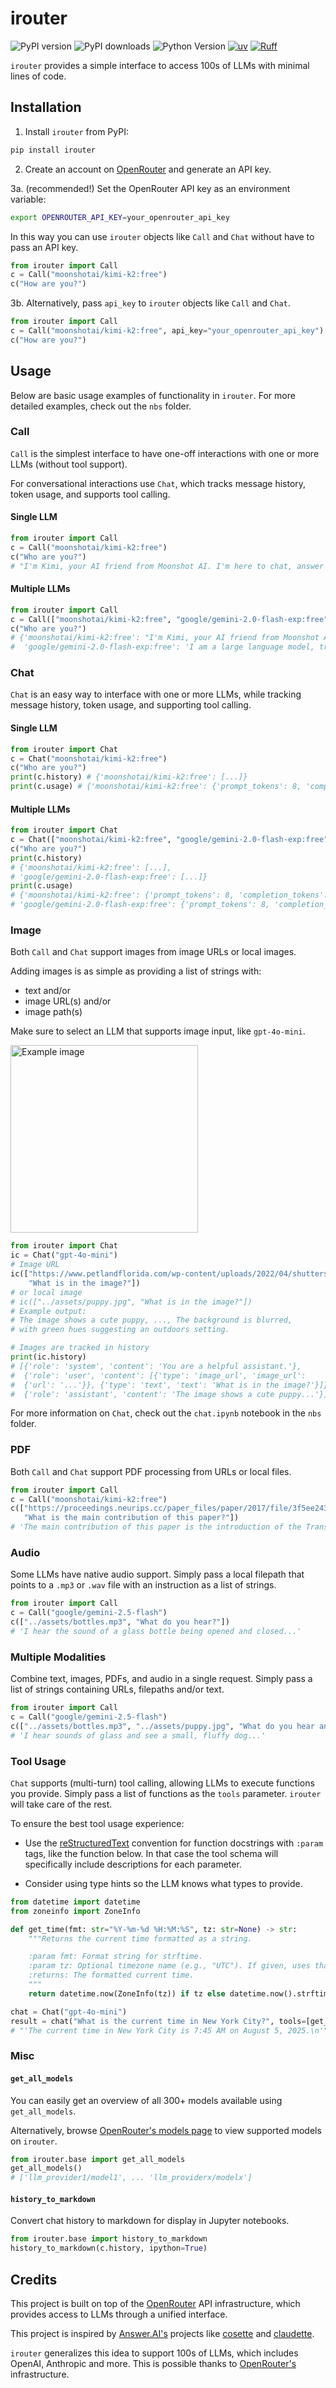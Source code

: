# irouter

![PyPI version](https://img.shields.io/pypi/v/irouter)
![PyPI downloads](https://img.shields.io/pypi/dm/irouter)
![Python Version](https://img.shields.io/badge/dynamic/toml?url=https://raw.githubusercontent.com/carlolepelaars/irouter/master/pyproject.toml&query=%24.project%5B%22requires-python%22%5D&label=python&color=blue) 
[![uv](https://img.shields.io/endpoint?url=https://raw.githubusercontent.com/astral-sh/uv/main/assets/badge/v0.json)](https://github.com/astral-sh/uv)
[![Ruff](https://img.shields.io/endpoint?url=https://raw.githubusercontent.com/astral-sh/ruff/main/assets/badge/v2.json)](https://github.com/astral-sh/ruff)

`irouter` provides a simple interface to access 100s of LLMs with minimal lines of code.

## Installation

1. Install `irouter` from PyPI:

```bash
pip install irouter
```

2. Create an account on [OpenRouter](https://openrouter.ai) and generate an API key.

3a. (recommended!) Set the OpenRouter API key as an environment variable:

```bash
export OPENROUTER_API_KEY=your_openrouter_api_key
```

In this way you can use `irouter` objects like `Call` and `Chat` without have to pass an API key.

```python
from irouter import Call
c = Call("moonshotai/kimi-k2:free")
c("How are you?")
```

3b. Alternatively, pass `api_key` to `irouter` objects like `Call` and `Chat`.

```python
from irouter import Call
c = Call("moonshotai/kimi-k2:free", api_key="your_openrouter_api_key")
c("How are you?")
```

## Usage

Below are basic usage examples of functionality in `irouter`. For more detailed examples, check out the `nbs` folder.

### Call

`Call` is the simplest interface to have one-off interactions with one or more LLMs (without tool support).

For conversational interactions use `Chat`, which tracks message history, token usage, and supports tool calling.

#### Single LLM
```python
from irouter import Call
c = Call("moonshotai/kimi-k2:free")
c("Who are you?")
# "I'm Kimi, your AI friend from Moonshot AI. I'm here to chat, answer your questions, and help you out whenever you need it."
```

#### Multiple LLMs
```python
from irouter import Call
c = Call(["moonshotai/kimi-k2:free", "google/gemini-2.0-flash-exp:free"])
c("Who are you?")
# {'moonshotai/kimi-k2:free': "I'm Kimi, your AI friend from Moonshot AI. I'm here to chat, answer your questions, and help you out whenever you need it.",
#  'google/gemini-2.0-flash-exp:free': 'I am a large language model, trained by Google.\n'}
```

### Chat

`Chat` is an easy way to interface with one or more LLMs, while tracking message history, token usage, and supporting tool calling.

#### Single LLM

```python
from irouter import Chat
c = Chat("moonshotai/kimi-k2:free")
c("Who are you?")
print(c.history) # {'moonshotai/kimi-k2:free': [...]}
print(c.usage) # {'moonshotai/kimi-k2:free': {'prompt_tokens': 8, 'completion_tokens': 8, 'total_tokens': 16}}
```

#### Multiple LLMs

```python
from irouter import Chat
c = Chat(["moonshotai/kimi-k2:free", "google/gemini-2.0-flash-exp:free"])
c("Who are you?")
print(c.history) 
# {'moonshotai/kimi-k2:free': [...], 
# 'google/gemini-2.0-flash-exp:free': [...]}
print(c.usage) 
# {'moonshotai/kimi-k2:free': {'prompt_tokens': 8, 'completion_tokens': 8, 'total_tokens': 16}, 
# 'google/gemini-2.0-flash-exp:free': {'prompt_tokens': 8, 'completion_tokens': 10, 'total_tokens': 18}}
```

### Image

Both `Call` and `Chat` support images from image URLs or local images.

Adding images is as simple as providing a list of strings with:
- text and/or
- image URL(s) and/or
- image path(s)

Make sure to select an LLM that supports image input, like `gpt-4o-mini`.

<img src="https://www.petlandflorida.com/wp-content/uploads/2022/04/shutterstock_1290320698-1-scaled.jpg" alt="Example image" width="300">

```python
from irouter import Chat
ic = Chat("gpt-4o-mini")
# Image URL
ic(["https://www.petlandflorida.com/wp-content/uploads/2022/04/shutterstock_1290320698-1-scaled.jpg", 
    "What is in the image?"])
# or local image
# ic(["../assets/puppy.jpg", "What is in the image?"])
# Example output:
# The image shows a cute puppy, ..., The background is blurred, 
# with green hues suggesting an outdoors setting.

# Images are tracked in history
print(ic.history)
# [{'role': 'system', 'content': 'You are a helpful assistant.'}, 
#  {'role': 'user', 'content': [{'type': 'image_url', 'image_url':
#  {'url': '...'}}, {'type': 'text', 'text': 'What is in the image?'}]}, 
#  {'role': 'assistant', 'content': 'The image shows a cute puppy...'}]
```

For more information on `Chat`, check out the `chat.ipynb` notebook in the `nbs` folder.

### PDF

Both `Call` and `Chat` support PDF processing from URLs or local files.

```python
from irouter import Call
c = Call("moonshotai/kimi-k2:free")
c(["https://proceedings.neurips.cc/paper_files/paper/2017/file/3f5ee243547dee91fbd053c1c4a845aa-Paper.pdf", 
   "What is the main contribution of this paper?"])
# 'The main contribution of this paper is the introduction of the Transformer architecture...'
```

### Audio

Some LLMs have native audio support. Simply pass a local filepath that points to a `.mp3` or `.wav` file with an instruction as a list of strings.

```python
from irouter import Call
c = Call("google/gemini-2.5-flash")
c(["../assets/bottles.mp3", "What do you hear?"])
# 'I hear the sound of a glass bottle being opened and closed...'
```

### Multiple Modalities

Combine text, images, PDFs, and audio in a single request. Simply pass a list of strings containing URLs, filepaths and/or text.

```python
from irouter import Call
c = Call("google/gemini-2.5-flash")
c(["../assets/bottles.mp3", "../assets/puppy.jpg", "What do you hear and see?"])
# 'I hear sounds of glass and see a small, fluffy dog...'
```

### Tool Usage

`Chat` supports (multi-turn) tool calling, allowing LLMs to execute functions you provide. Simply pass a list of functions as the `tools` parameter. `irouter` will take care of the rest.

To ensure the best tool usage experience:

- Use the [reStructuredText](https://www.sphinx-doc.org/en/master/usage/restructuredtext/basics.html) convention for function docstrings with `:param` tags, like the function below. In that case the tool schema will specifically include descriptions for each parameter.

- Consider using type hints so the LLM knows what types to provide.

```python
from datetime import datetime
from zoneinfo import ZoneInfo

def get_time(fmt: str="%Y-%m-%d %H:%M:%S", tz: str=None) -> str:
    """Returns the current time formatted as a string.

    :param fmt: Format string for strftime.
    :param tz: Optional timezone name (e.g., "UTC"). If given, uses that timezone.
    :returns: The formatted current time.
    """
    return datetime.now(ZoneInfo(tz)) if tz else datetime.now().strftime(fmt)

chat = Chat("gpt-4o-mini")
result = chat("What is the current time in New York City?", tools=[get_time])
# "'The current time in New York City is 7:45 AM on August 5, 2025.\n'"
```

### Misc

#### `get_all_models`

You can easily get an overview of all 300+ models available using `get_all_models`.

Alternatively, browse [OpenRouter's models page](https://openrouter.ai/models) to view supported models on `irouter`.

```python
from irouter.base import get_all_models
get_all_models()
# ['llm_provider1/model1', ... 'llm_providerx/modelx']
```

#### `history_to_markdown`

Convert chat history to markdown for display in Jupyter notebooks.

```python
from irouter.base import history_to_markdown
history_to_markdown(c.history, ipython=True)
```

## Credits

This project is built on top of the [OpenRouter](https://openrouter.ai) API infrastructure, which provides access to LLMs through a unified interface.

This project is inspired by [Answer.AI's](https://www.answer.ai) projects like [cosette](https://github.com/AnswerDotAI/cosette) and [claudette](https://github.com/AnswerDotAI/claudette).

`irouter` generalizes this idea to support 100s of LLMs, which includes OpenAI, Anthropic and more. This is possible thanks to [OpenRouter's](https://openrouter.ai) infrastructure.
